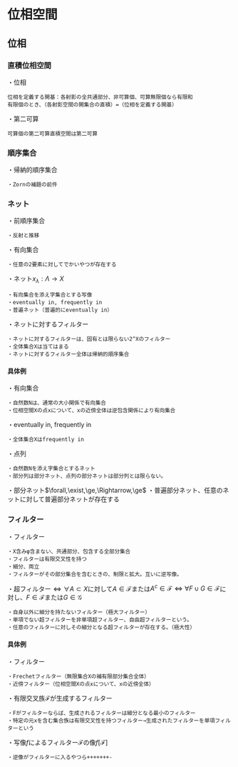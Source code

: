 # 位相空間

## 位相

### 直積位相空間

・位相

    位相を定義する開基：各射影の全共通部分、非可算個、可算無限個なら有限和
    有限個のとき、（各射影空間の開集合の直積）=（位相を定義する開基）

・第二可算

    可算個の第二可算直積空間は第二可算

### 順序集合

・帰納的順序集合

    ・Zornの補題の前件

### ネット

・前順序集合

    ・反射と推移

・有向集合

    ・任意の2要素に対してでかいやつが存在する

・ネット$x_{\lambda}:\Lambda\to X$

    ・有向集合を添え字集合とする写像
    ・eventually in, frequently in
    ・普遍ネット（普遍的にeventually in）

・ネットに対するフィルター

    ・ネットに対するフィルターは、固有とは限らない2^Xのフィルター
    ・全体集合Xは当てはまる
    ・ネットに対するフィルター全体は帰納的順序集合


#### 具体例

・有向集合

    ・自然数Nは、通常の大小関係で有向集合
    ・位相空間Xの点xについて、xの近傍全体は逆包含関係により有向集合

・eventually in, frequently in

    ・全体集合Xはfrequently in

・点列

    ・自然数Nを添え字集合とするネット
    ・部分列は部分ネット、点列の部分ネットは部分列とは限らない。

・部分ネット$\forall,\exist,\ge,\Rightarrow,\ge$
    ・普遍部分ネット、任意のネットに対して普遍部分ネットが存在する


### フィルター

・フィルター

    ・X含みφ含まない、共通部分、包含する全部分集合
    ・フィルターは有限交叉性を持つ
    ・細分、両立
    ・フィルターがその部分集合を含むときの、制限と拡大。互いに逆写像。

・超フィルター$\iff\forall A\subset X$に対して$A\in\mathcal{F}$または$A^c\in\mathcal{F}\iff\forall F\cup G\in\mathcal{F}$に対し、$F\in\mathcal{F}$または$G\in\mathcal{G}$

    ・自身以外に細分を持たないフィルター（極大フィルター）
    ・単項でない超フィルターを非単項超フィルター、自由超フィルターという。
    ・任意のフィルターに対しその細分となる超フィルターが存在する。（極大性）



#### 具体例

・フィルター

    ・Frechetフィルター（無限集合Xの補有限部分集合全体）
    ・近傍フィルター（位相空間Xの点xについて、xの近傍全体）

・有限交叉族$\mathcal{F}$が生成するフィルター

    ・Fがフィルターならば、生成されるフィルターは細分となる最小のフィルター
    ・特定の元xを含む集合族は有限交叉性を持つフィルター→生成されたフィルターを単項フィルターという

・写像$f$によるフィルター$\mathcal{F}$の像$f[\mathcal{F}]$

    ・逆像がフィルターに入るやつら+++++++-
